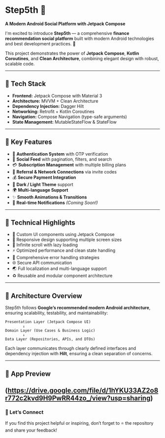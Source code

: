 # Step5th 🚀

**A Modern Android Social Platform with Jetpack Compose**

I'm excited to introduce **Step5th** — a comprehensive **finance recommendation social platform** built with modern Android technologies and best development practices. 📱

This project demonstrates the power of **Jetpack Compose**, **Kotlin Coroutines**, and **Clean Architecture**, combining elegant design with robust, scalable code.

---

## 🔧 Tech Stack

* **Frontend:** Jetpack Compose with Material 3
* **Architecture:** MVVM + Clean Architecture
* **Dependency Injection:** Dagger Hilt
* **Networking:** Retrofit + Kotlin Coroutines
* **Navigation:** Compose Navigation (type-safe arguments)
* **State Management:** MutableStateFlow & StateFlow

---

## 🚀 Key Features

* 🔐 **Authentication System** with OTP verification
* 📰 **Social Feed** with pagination, filters, and search
* 💳 **Subscription Management** with multiple billing plans
* 👥 **Referral & Network Connections** via invite codes
* 💰 **Secure Payment Integration**
* 🌙 **Dark / Light Theme** support
* 🌍 **Multi-language Support**
* ✨ **Smooth Animations & Transitions**
* 🔔 **Real-time Notifications** *(Coming Soon!)*

---

## 🎯 Technical Highlights

* 🧩 Custom UI components using Jetpack Compose
* 📱 Responsive design supporting multiple screen sizes
* 🔄 Infinite scroll with lazy loading
* ⚡ Optimized performance and clean state handling
* 🧠 Comprehensive error handling strategies
* 🌐 Secure API communication
* 🌏 Full localization and multi-language support
* ♻️ Reusable and modular component architecture

---

## 🧱 Architecture Overview

Step5th follows **Google’s recommended modern Android architecture**, ensuring scalability, testability, and maintainability:

```
Presentation Layer (Jetpack Compose UI)
        ↓
Domain Layer (Use Cases & Business Logic)
        ↓
Data Layer (Repositories, APIs, and DTOs)
```

Each layer communicates through clearly defined interfaces and dependency injection with **Hilt**, ensuring a clean separation of concerns.

---

## 🎥 App Preview

(https://drive.google.com/file/d/1hYKU33AZ2o8r772c2kvd9H9PwRR44zo_/view?usp=sharing)
---

### 🌟 Let’s Connect

If you find this project helpful or inspiring, don’t forget to ⭐ the repository and share your feedback!
